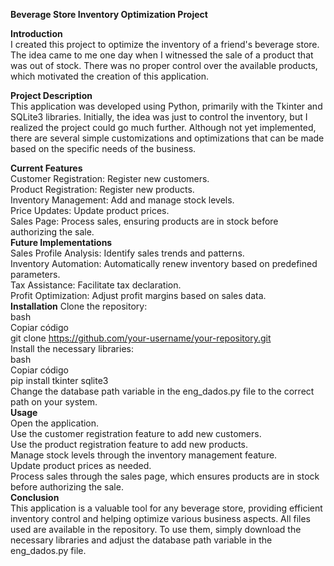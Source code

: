 **Beverage Store Inventory Optimization Project**  
  
**Introduction**  
I created this project to optimize the inventory of a friend's beverage store. The idea came to me one day when I witnessed the sale of a product that was out of stock. There was no proper control over the available products, which motivated the creation of this application.  

**Project Description**  
This application was developed using Python, primarily with the Tkinter and SQLite3 libraries. Initially, the idea was just to control the inventory, but I realized the project could go much further. Although not yet implemented, there are several simple customizations and optimizations that can be made based on the specific needs of the business.  

**Current Features**  
Customer Registration: Register new customers.  
Product Registration: Register new products.  
Inventory Management: Add and manage stock levels.  
Price Updates: Update product prices.  
Sales Page: Process sales, ensuring products are in stock before authorizing the sale.  
**Future Implementations**  
Sales Profile Analysis: Identify sales trends and patterns.  
Inventory Automation: Automatically renew inventory based on predefined parameters.  
Tax Assistance: Facilitate tax declaration.  
Profit Optimization: Adjust profit margins based on sales data.  
**Installation**
Clone the repository:    
bash  
Copiar código  
git clone https://github.com/your-username/your-repository.git  
Install the necessary libraries:    
bash  
Copiar código  
pip install tkinter sqlite3  
Change the database path variable in the eng_dados.py file to the correct path on your system.  
**Usage**  
Open the application.  
Use the customer registration feature to add new customers.  
Use the product registration feature to add new products.  
Manage stock levels through the inventory management feature.  
Update product prices as needed.  
Process sales through the sales page, which ensures products are in stock before authorizing the sale.  
**Conclusion**  
This application is a valuable tool for any beverage store, providing efficient inventory control and helping optimize various business aspects. All files used are available in the repository. To use them, simply download the necessary libraries and adjust the database path variable in the eng_dados.py file.

